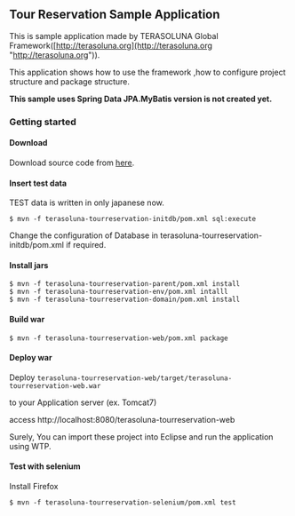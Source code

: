 ## Tour Reservation Sample Application
This is sample application made by TERASOLUNA Global Framework([http://terasoluna.org](http://terasoluna.org "http://terasoluna.org")).

This application shows how to use the framework ,how to configure project structure and package structure.

**This sample uses Spring Data JPA.MyBatis version is not created yet.**

### Getting started

#### Download

Download source code from [here](https://github.com/terasolunaorg/terasoluna-tourreservation/releases "here").

#### Insert test data

TEST data is written in only japanese now.

	$ mvn -f terasoluna-tourreservation-initdb/pom.xml sql:execute

Change the configuration of Database in terasoluna-tourreservation-initdb/pom.xml if required.

#### Install jars


	$ mvn -f terasoluna-tourreservation-parent/pom.xml install
	$ mvn -f terasoluna-tourreservation-env/pom.xml intalll
	$ mvn -f terasoluna-tourreservation-domain/pom.xml install

#### Build war

	$ mvn -f terasoluna-tourreservation-web/pom.xml package

#### Deploy war

Deploy `terasoluna-tourreservation-web/target/terasoluna-tourreservation-web.war`

to your Application server (ex. Tomcat7)

access http://localhost:8080/terasoluna-tourreservation-web

Surely, You can import these project into Eclipse and run the application using WTP.

#### Test with selenium
Install Firefox

	$ mvn -f terasoluna-tourreservation-selenium/pom.xml test

